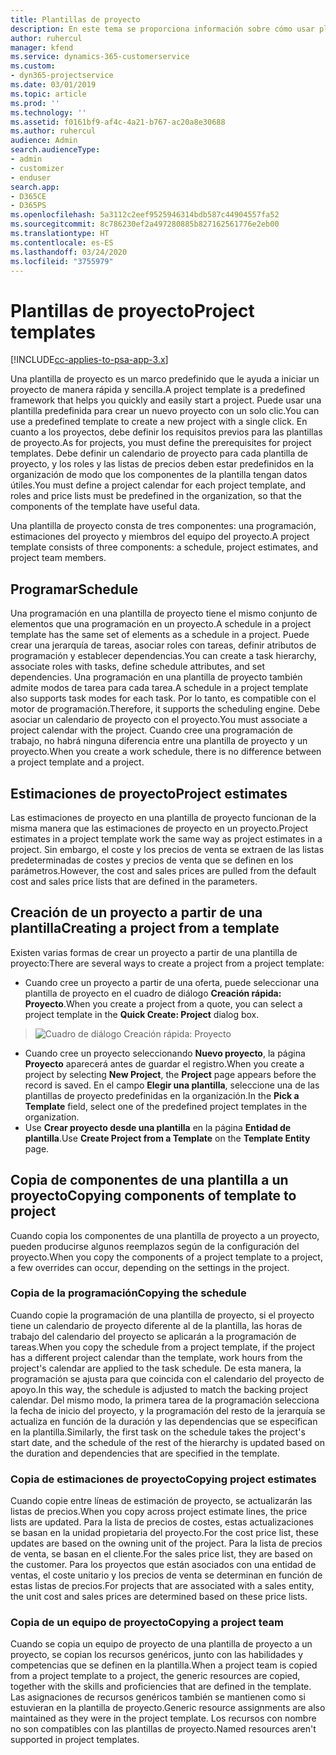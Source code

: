```yaml
---
title: Plantillas de proyecto
description: En este tema se proporciona información sobre cómo usar plantillas de proyecto para una configuración rápida del proyecto.
author: ruhercul
manager: kfend
ms.service: dynamics-365-customerservice
ms.custom:
- dyn365-projectservice
ms.date: 03/01/2019
ms.topic: article
ms.prod: ''
ms.technology: ''
ms.assetid: f0161bf9-af4c-4a21-b767-ac20a8e30688
ms.author: ruhercul
audience: Admin
search.audienceType:
- admin
- customizer
- enduser
search.app:
- D365CE
- D365PS
ms.openlocfilehash: 5a3112c2eef9525946314bdb587c44904557fa52
ms.sourcegitcommit: 8c786230ef2a497280885b827162561776e2eb00
ms.translationtype: HT
ms.contentlocale: es-ES
ms.lasthandoff: 03/24/2020
ms.locfileid: "3755979"
---
```

# <a name="project-templates"></a><span data-ttu-id="ce828-103">Plantillas de proyecto</span><span class="sxs-lookup"><span data-stu-id="ce828-103">Project templates</span></span> 

[!INCLUDE[cc-applies-to-psa-app-3.x](../includes/cc-applies-to-psa-app-3x.md)]

<span data-ttu-id="ce828-104">Una plantilla de proyecto es un marco predefinido que le ayuda a iniciar un proyecto de manera rápida y sencilla.</span><span class="sxs-lookup"><span data-stu-id="ce828-104">A project template is a predefined framework that helps you quickly and easily start a project.</span></span> <span data-ttu-id="ce828-105">Puede usar una plantilla predefinida para crear un nuevo proyecto con un solo clic.</span><span class="sxs-lookup"><span data-stu-id="ce828-105">You can use a predefined template to create a new project with a single click.</span></span> <span data-ttu-id="ce828-106">En cuanto a los proyectos, debe definir los requisitos previos para las plantillas de proyecto.</span><span class="sxs-lookup"><span data-stu-id="ce828-106">As for projects, you must define the prerequisites for project templates.</span></span> <span data-ttu-id="ce828-107">Debe definir un calendario de proyecto para cada plantilla de proyecto, y los roles y las listas de precios deben estar predefinidos en la organización de modo que los componentes de la plantilla tengan datos útiles.</span><span class="sxs-lookup"><span data-stu-id="ce828-107">You must define a project calendar for each project template, and roles and price lists must be predefined in the organization, so that the components of the template have useful data.</span></span>

<span data-ttu-id="ce828-108">Una plantilla de proyecto consta de tres componentes: una programación, estimaciones del proyecto y miembros del equipo del proyecto.</span><span class="sxs-lookup"><span data-stu-id="ce828-108">A project template consists of three components: a schedule, project estimates, and project team members.</span></span>

## <a name="schedule"></a><span data-ttu-id="ce828-109">Programar</span><span class="sxs-lookup"><span data-stu-id="ce828-109">Schedule</span></span>

<span data-ttu-id="ce828-110">Una programación en una plantilla de proyecto tiene el mismo conjunto de elementos que una programación en un proyecto.</span><span class="sxs-lookup"><span data-stu-id="ce828-110">A schedule in a project template has the same set of elements as a schedule in a project.</span></span> <span data-ttu-id="ce828-111">Puede crear una jerarquía de tareas, asociar roles con tareas, definir atributos de programación y establecer dependencias.</span><span class="sxs-lookup"><span data-stu-id="ce828-111">You can create a task hierarchy, associate roles with tasks, define schedule attributes, and set dependencies.</span></span> <span data-ttu-id="ce828-112">Una programación en una plantilla de proyecto también admite modos de tarea para cada tarea.</span><span class="sxs-lookup"><span data-stu-id="ce828-112">A schedule in a project template also supports task modes for each task.</span></span> <span data-ttu-id="ce828-113">Por lo tanto, es compatible con el motor de programación.</span><span class="sxs-lookup"><span data-stu-id="ce828-113">Therefore, it supports the scheduling engine.</span></span> <span data-ttu-id="ce828-114">Debe asociar un calendario de proyecto con el proyecto.</span><span class="sxs-lookup"><span data-stu-id="ce828-114">You must associate a project calendar with the project.</span></span> <span data-ttu-id="ce828-115">Cuando cree una programación de trabajo, no habrá ninguna diferencia entre una plantilla de proyecto y un proyecto.</span><span class="sxs-lookup"><span data-stu-id="ce828-115">When you create a work schedule, there is no difference between a project template and a project.</span></span>

## <a name="project-estimates"></a><span data-ttu-id="ce828-116">Estimaciones de proyecto</span><span class="sxs-lookup"><span data-stu-id="ce828-116">Project estimates</span></span>

<span data-ttu-id="ce828-117">Las estimaciones de proyecto en una plantilla de proyecto funcionan de la misma manera que las estimaciones de proyecto en un proyecto.</span><span class="sxs-lookup"><span data-stu-id="ce828-117">Project estimates in a project template work the same way as project estimates in a project.</span></span> <span data-ttu-id="ce828-118">Sin embargo, el coste y los precios de venta se extraen de las listas predeterminadas de costes y precios de venta que se definen en los parámetros.</span><span class="sxs-lookup"><span data-stu-id="ce828-118">However, the cost and sales prices are pulled from the default cost and sales price lists that are defined in the parameters.</span></span>

## <a name="creating-a-project-from-a-template"></a><span data-ttu-id="ce828-119">Creación de un proyecto a partir de una plantilla</span><span class="sxs-lookup"><span data-stu-id="ce828-119">Creating a project from a template</span></span>
 
<span data-ttu-id="ce828-120">Existen varias formas de crear un proyecto a partir de una plantilla de proyecto:</span><span class="sxs-lookup"><span data-stu-id="ce828-120">There are several ways to create a project from a project template:</span></span>

- <span data-ttu-id="ce828-121">Cuando cree un proyecto a partir de una oferta, puede seleccionar una plantilla de proyecto en el cuadro de diálogo **Creación rápida: Proyecto**.</span><span class="sxs-lookup"><span data-stu-id="ce828-121">When you create a project from a quote, you can select a project template in the **Quick Create: Project** dialog box.</span></span>

> ![Cuadro de diálogo Creación rápida: Proyecto](media/project-11.png)

- <span data-ttu-id="ce828-123">Cuando cree un proyecto seleccionando **Nuevo proyecto**, la página **Proyecto** aparecerá antes de guardar el registro.</span><span class="sxs-lookup"><span data-stu-id="ce828-123">When you create a project by selecting **New Project**, the **Project** page appears before the record is saved.</span></span> <span data-ttu-id="ce828-124">En el campo **Elegir una plantilla**, seleccione una de las plantillas de proyecto predefinidas en la organización.</span><span class="sxs-lookup"><span data-stu-id="ce828-124">In the **Pick a Template** field, select one of the predefined project templates in the organization.</span></span>
- <span data-ttu-id="ce828-125">Use **Crear proyecto desde una plantilla** en la página **Entidad de plantilla**.</span><span class="sxs-lookup"><span data-stu-id="ce828-125">Use **Create Project from a Template** on the **Template Entity** page.</span></span>

## <a name="copying-components-of-template-to-project"></a><span data-ttu-id="ce828-126">Copia de componentes de una plantilla a un proyecto</span><span class="sxs-lookup"><span data-stu-id="ce828-126">Copying components of template to project</span></span>

<span data-ttu-id="ce828-127">Cuando copia los componentes de una plantilla de proyecto a un proyecto, pueden producirse algunos reemplazos según de la configuración del proyecto.</span><span class="sxs-lookup"><span data-stu-id="ce828-127">When you copy the components of a project template to a project, a few overrides can occur, depending on the settings in the project.</span></span>

### <a name="copying-the-schedule"></a><span data-ttu-id="ce828-128">Copia de la programación</span><span class="sxs-lookup"><span data-stu-id="ce828-128">Copying the schedule</span></span>

<span data-ttu-id="ce828-129">Cuando copie la programación de una plantilla de proyecto, si el proyecto tiene un calendario de proyecto diferente al de la plantilla, las horas de trabajo del calendario del proyecto se aplicarán a la programación de tareas.</span><span class="sxs-lookup"><span data-stu-id="ce828-129">When you copy the schedule from a project template, if the project has a different project calendar than the template, work hours from the project's calendar are applied to the task schedule.</span></span> <span data-ttu-id="ce828-130">De esta manera, la programación se ajusta para que coincida con el calendario del proyecto de apoyo.</span><span class="sxs-lookup"><span data-stu-id="ce828-130">In this way, the schedule is adjusted to match the backing project calendar.</span></span> <span data-ttu-id="ce828-131">Del mismo modo, la primera tarea de la programación selecciona la fecha de inicio del proyecto, y la programación del resto de la jerarquía se actualiza en función de la duración y las dependencias que se especifican en la plantilla.</span><span class="sxs-lookup"><span data-stu-id="ce828-131">Similarly, the first task on the schedule takes the project's start date, and the schedule of the rest of the hierarchy is updated based on the duration and dependencies that are specified in the template.</span></span> 

### <a name="copying-project-estimates"></a><span data-ttu-id="ce828-132">Copia de estimaciones de proyecto</span><span class="sxs-lookup"><span data-stu-id="ce828-132">Copying project estimates</span></span> 

<span data-ttu-id="ce828-133">Cuando copie entre líneas de estimación de proyecto, se actualizarán las listas de precios.</span><span class="sxs-lookup"><span data-stu-id="ce828-133">When you copy across project estimate lines, the price lists are updated.</span></span> <span data-ttu-id="ce828-134">Para la lista de precios de costes, estas actualizaciones se basan en la unidad propietaria del proyecto.</span><span class="sxs-lookup"><span data-stu-id="ce828-134">For the cost price list, these updates are based on the owning unit of the project.</span></span> <span data-ttu-id="ce828-135">Para la lista de precios de venta, se basan en el cliente.</span><span class="sxs-lookup"><span data-stu-id="ce828-135">For the sales price list, they are based on the customer.</span></span> <span data-ttu-id="ce828-136">Para los proyectos que están asociados con una entidad de ventas, el coste unitario y los precios de venta se determinan en función de estas listas de precios.</span><span class="sxs-lookup"><span data-stu-id="ce828-136">For projects that are associated with a sales entity, the unit cost and sales prices are determined based on these price lists.</span></span>

### <a name="copying-a-project-team"></a><span data-ttu-id="ce828-137">Copia de un equipo de proyecto</span><span class="sxs-lookup"><span data-stu-id="ce828-137">Copying a project team</span></span>

<span data-ttu-id="ce828-138">Cuando se copia un equipo de proyecto de una plantilla de proyecto a un proyecto, se copian los recursos genéricos, junto con las habilidades y competencias que se definen en la plantilla.</span><span class="sxs-lookup"><span data-stu-id="ce828-138">When a project team is copied from a project template to a project, the generic resources are copied, together with the skills and proficiencies that are defined in the template.</span></span> <span data-ttu-id="ce828-139">Las asignaciones de recursos genéricos también se mantienen como si estuvieran en la plantilla de proyecto.</span><span class="sxs-lookup"><span data-stu-id="ce828-139">Generic resource assignments are also maintained as they were in the project template.</span></span> <span data-ttu-id="ce828-140">Los recursos con nombre no son compatibles con las plantillas de proyecto.</span><span class="sxs-lookup"><span data-stu-id="ce828-140">Named resources aren't supported in project templates.</span></span>

